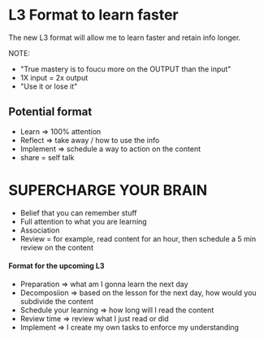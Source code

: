 # L3 Format to learn faster

The new L3 format will allow me to learn faster and retain info longer. 

NOTE:
- "True mastery is to foucu more on the OUTPUT than the input"
- 1X input = 2x output
- "Use it or lose it"

## Potential format 
- Learn => 100% attention
- Reflect => take away / how to use the info
- Implement => schedule a way to action on the content
- share = self talk

# SUPERCHARGE YOUR BRAIN
- Belief that you can remember stuff
- Full attention to what you are learning
- Association
- Review = for example, read content for an hour, then schedule a 5 min review on the content

#### Format for the upcoming L3 
- Preparation => what am I gonna learn the next day 
- Decomposiion => based on the lesson for the next day, how would you subdivide the content
- Schedule your learning => how long will I read the content
- Review time => review what I just read or did
- Implement => I create my own tasks to enforce my understanding




